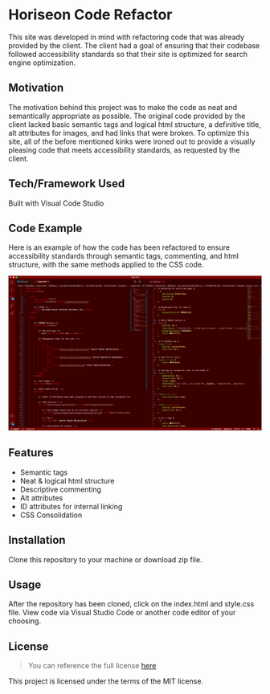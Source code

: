 # Horiseon Code Refactor
This site was developed in mind with refactoring code that was already provided by the client. The client had a goal of ensuring that their codebase followed accessibility standards so that their site is optimized for search engine optimization.
## Motivation
The motivation behind this project was to make the code as neat and semantically appropriate as possible. The original code provided by the client lacked basic semantic tags and logical html structure, a definitive title, alt attributes for images, and had links that were broken. To optimize this site, all of the before mentioned kinks were ironed out to provide a visually pleasing code that meets accessibility standards, as requested by the client.
## Tech/Framework Used
Built with Visual Code Studio
## Code Example
Here is an example of how the code has been refactored to ensure accessibility standards through semantic tags, commenting, and html structure, with the same methods applied to the CSS code.

![Image of Code Refraction](https://github.com/Picke1id/idp_horiseon_code_refactor/blob/master/Screenshot_1.png?raw=true)

## Features
* Semantic tags
* Neat & logical html structure
* Descriptive commenting
* Alt attributes
* ID attributes for internal linking
* CSS Consolidation

## Installation
Clone this repository to your machine or download zip file.

## Usage
After the repository has been cloned, click on the index.html and style.css file. View code via Visual Studio Code or another code editor of your choosing.
## License 
> You can reference the full license [here](https://github.com/Picke1id/idp_horiseon_code_refactor/blob/master/License)

This project is licensed under the terms of the MIT license.

